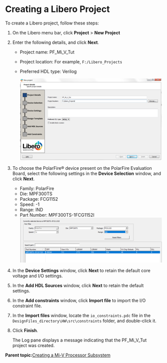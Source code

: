 # Creating a Libero Project

To create a Libero project, follow these steps:

1.  On the Libero menu bar, click **Project** &gt; **New Project**
2.  Enter the following details, and click **Next**.
    -   Project name: PF\_Mi\_V\_Tut
    -   Project location: For example, `F:/Libero_Projects`
    -   Preferred HDL type: Verilog

        ![](GUID-1E580978-973A-43BC-99B9-A915145CFF32-low.png "New Project Details")

3.  To choose the PolarFire® device present on the PolarFire Evaluation Board, select the following settings in the **Device Selection** window, and click **Next**.

    -   Family: PolarFire
    -   Die: MPF300TS
    -   Package: FCG1152
    -   Speed: -1
    -   Range: IND
    -   Part Number: MPF300TS-1FCG1152I
    ![](GUID-29B76AB4-35CC-4198-A75D-47EC20E7D246-low.png "Device Selection")

4.  In the **Device Settings** window, click **Next** to retain the default core voltage and I/O settings.
5.  In the **Add HDL Sources** window, click **Next** to retain the default settings.
6.  In the **Add constraints** window, click **Import file** to import the I/O constraint file.
7.  In the **Import files** window, locate the `io_constraints.pdc` file in the `DesignFiles_directory\HW\src\constraints` folder, and double-click it.
8.  Click **Finish**.

    The Log pane displays a message indicating that the PF\_Mi\_V\_Tut project was created.


**Parent topic:**[Creating a Mi-V Processor Subsystem](GUID-EE94C957-B350-409F-8642-12DAB4A9E286.md)

